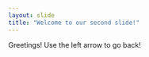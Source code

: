 ```yaml
---
layout: slide
title: "Welcome to our second slide!"
---
```

Greetings!
Use the left arrow to go back!
